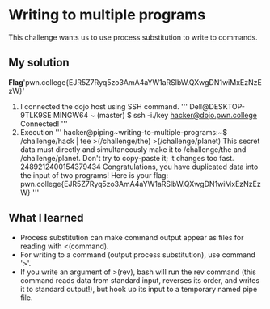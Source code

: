 # Writing to multiple programs
This challenge wants us to use process substitution to write to commands.
## My solution
**Flag**'pwn.college{EJR5Z7Ryq5zo3AmA4aYW1aRSlbW.QXwgDN1wiMxEzNzEzW}'
1. I connected the dojo host using SSH command.
'''
Dell@DESKTOP-9TLK9SE MINGW64 ~ (master)
$ ssh -i./key hacker@dojo.pwn.college
Connected!
'''
2. Execution 
'''
hacker@piping~writing-to-multiple-programs:~$ /challenge/hack | tee >(/challenge/the) >(/challenge/planet)
This secret data must directly and simultaneously make it to /challenge/the and
/challenge/planet. Don't try to copy-paste it; it changes too fast.
2489212400154379434
Congratulations, you have duplicated data into the input of two programs! Here
is your flag:
pwn.college{EJR5Z7Ryq5zo3AmA4aYW1aRSlbW.QXwgDN1wiMxEzNzEzW}
'''

## What I learned 
- Process substitution can make command output appear as files for reading with <(command).
- For writing to a command (output process substitution), use command '>'.
- If you write an argument of >(rev), bash will run the rev command (this command reads data from standard input, reverses its order, and writes it to standard output!), but hook up its input to a temporary named pipe file.
